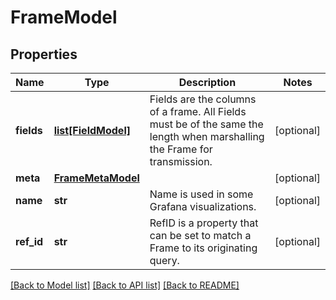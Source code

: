 # FrameModel

## Properties
Name | Type | Description | Notes
------------ | ------------- | ------------- | -------------
**fields** | [**list[FieldModel]**](FieldModel.md) | Fields are the columns of a frame. All Fields must be of the same the length when marshalling the Frame for transmission. | [optional] 
**meta** | [**FrameMetaModel**](FrameMetaModel.md) |  | [optional] 
**name** | **str** | Name is used in some Grafana visualizations. | [optional] 
**ref_id** | **str** | RefID is a property that can be set to match a Frame to its originating query. | [optional] 

[[Back to Model list]](../README.md#documentation-for-models) [[Back to API list]](../README.md#documentation-for-api-endpoints) [[Back to README]](../README.md)


